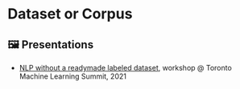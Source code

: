 # Dataset or Corpus

## 🖼️ Presentations

- [NLP without a readymade labeled dataset](https://rpubs.com/vbsowmya/tmls2021), workshop @ Toronto Machine Learning Summit, 2021
